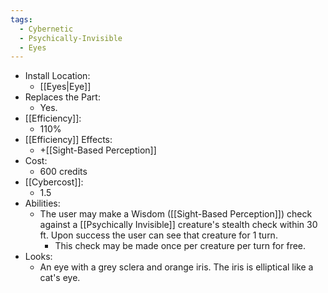 ```yaml
---
tags:
  - Cybernetic
  - Psychically-Invisible
  - Eyes
---
```

* Install Location:
	* [[Eyes|Eye]]
* Replaces the Part:
	* Yes.
* [[Efficiency]]:
	* 110%
* [[Efficiency]] Effects:
	* +[[Sight-Based Perception]]
* Cost:
	* 600 credits
* [[Cybercost]]:
	* 1.5
* Abilities:
	* The user may make a Wisdom ([[Sight-Based Perception]]) check against a [[Psychically Invisible]] creature's stealth check within 30 ft. Upon success the user can see that creature for 1 turn. 
		* This check may be made once per creature per turn for free.
* Looks:
	* An eye with a grey sclera and orange iris. The iris is elliptical like a cat's eye.


